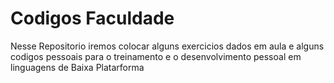 # Codigos Faculdade 

Nesse Repositorio iremos colocar alguns exercicios dados em aula e alguns codigos pessoais para o treinamento
e o desenvolvimento pessoal em linguagens de Baixa Platarforma


